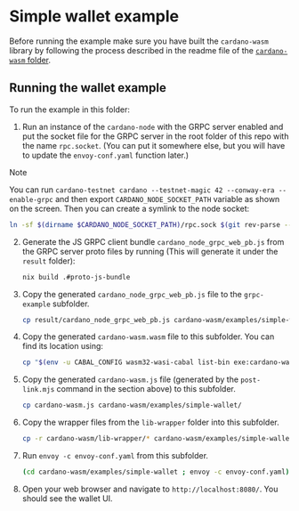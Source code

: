 
# Simple wallet example

Before running the example make sure you have built the `cardano-wasm` library by following the process described in the readme file of the [`cardano-wasm` folder](../..).

## Running the wallet example

To run the example in this folder:

1.  Run an instance of the `cardano-node` with the GRPC server enabled and put the socket file for the GRPC server in the root folder of this repo with the name `rpc.socket`. (You can put it somewhere else, but you will have to update the `envoy-conf.yaml` function later.)

>[!NOTE]
>You can run `cardano-testnet cardano --testnet-magic 42 --conway-era --enable-grpc` and then export `CARDANO_NODE_SOCKET_PATH` variable as shown on the screen.
>Then you can create a symlink to the node socket:
>```bash
>ln -sf $(dirname $CARDANO_NODE_SOCKET_PATH)/rpc.sock $(git rev-parse --show-toplevel)/rpc.socket
>```

2.  Generate the JS GRPC client bundle `cardano_node_grpc_web_pb.js` from the GRPC server proto files by running (This will generate it under the `result` folder):
    ```bash
    nix build .#proto-js-bundle
    ```

3.  Copy the generated `cardano_node_grpc_web_pb.js` file to the `grpc-example` subfolder.
    ```bash
    cp result/cardano_node_grpc_web_pb.js cardano-wasm/examples/simple-wallet/
    ```

4.  Copy the generated `cardano-wasm.wasm` file to this subfolder. You can find its location using:
    ```bash
    cp "$(env -u CABAL_CONFIG wasm32-wasi-cabal list-bin exe:cardano-wasm | tail -n1)" cardano-wasm/examples/simple-wallet/
    ```

5.  Copy the generated `cardano-wasm.js` file (generated by the `post-link.mjs` command in the section above) to this subfolder.
    ```bash
    cp cardano-wasm.js cardano-wasm/examples/simple-wallet/
    ```

6.  Copy the wrapper files from the `lib-wrapper` folder into this subfolder.
    ```bash
    cp -r cardano-wasm/lib-wrapper/* cardano-wasm/examples/simple-wallet/
    ```

7.  Run `envoy -c envoy-conf.yaml` from this subfolder.
    ```bash
    (cd cardano-wasm/examples/simple-wallet ; envoy -c envoy-conf.yaml)
    ```

8.  Open your web browser and navigate to `http://localhost:8080/`. You should see the wallet UI.


